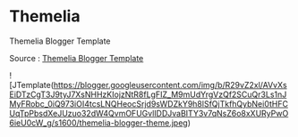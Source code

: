 # Themelia
Themelia Blogger Template

Source  : [Themelia Blogger Template](https://www.themeslab.net/2022/08/themelia.html)


![JTemplate(https://blogger.googleusercontent.com/img/b/R29vZ2xl/AVvXsEiDTzCgT3J9tyJ7XsNHHzKIojzNtR8fLgFIZ_M9mUdYrgVzQf2SCuQr3Ls1nJMyFRobc_0iQ973iOI4tcsLNQHeocSrjd9sWDZkY9h8lSfQjTkfhQybNei0tHFCUqTpPbsdXeJUzuo32dW4QvmOFUGvlIDDJvaBITY3v7qNsZ6o8xXURyPwO6ieU0cW_g/s1600/themelia-blogger-theme.jpeg)
